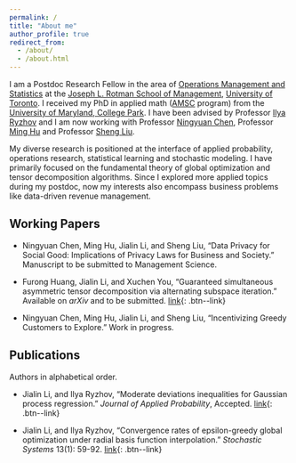 ```yaml
---
permalink: /
title: "About me"
author_profile: true
redirect_from: 
  - /about/
  - /about.html
---
```


I am a Postdoc Research Fellow in the area of [Operations Management and Statistics](https://www.rotman.utoronto.ca/FacultyAndResearch/AcademicAreas/OperationsManagement/OM_Faculty) at the [Joseph L. Rotman School of Management](https://www.rotman.utoronto.ca/), [University of Toronto](https://www.utoronto.ca/). I received my PhD in applied math ([AMSC](https://amsc.umd.edu/) program) from the [University of Maryland, College Park](https://www.umd.edu/). I have been advised by Professor [Ilya Ryzhov](https://sites.google.com/umd.edu/iryzhov/home) and I am now working with Professor [Ningyuan Chen](http://individual.utoronto.ca/ningyuanchen/), Professor [Ming Hu](http://individual.utoronto.ca/minghu/) and Professor [Sheng Liu](https://sites.google.com/site/thushengliu/). 

My diverse research is positioned at the interface of applied probability, operations research, statistical learning and stochastic modeling. I have primarily focused on the fundamental theory of global optimization and tensor decomposition algorithms. Since I explored more applied topics during my postdoc, now my interests also encompass business problems like data-driven revenue management. 

## Working Papers


* Ningyuan Chen, Ming Hu, Jialin Li, and Sheng Liu, “Data Privacy for Social Good: Implications of Privacy Laws for Business and Society.” Manuscript to be submitted to Management Science. 

* Furong Huang, Jialin Li, and Xuchen You, “Guaranteed simultaneous asymmetric tensor decomposition via alternating subspace iteration.” Available on _arXiv_ and to be submitted.
[link](https://arxiv.org/abs/1805.10348){: .btn--link}

* Ningyuan Chen, Ming Hu, Jialin Li, and Sheng Liu, “Incentivizing Greedy Customers to Explore.” Work in progress.



## Publications
Authors in alphabetical order.

* Jialin Li, and Ilya Ryzhov, “Moderate deviations inequalities for Gaussian process regression.” _Journal of Applied Probability_, Accepted.
[link](https://doi.org/10.1017/jpr.2023.30){: .btn--link}

* Jialin Li, and Ilya Ryzhov, “Convergence rates of epsilon-greedy global optimization under radial basis function interpolation.” _Stochastic Systems_ 13(1): 59-92.
[link](https://doi.org/10.1287/stsy.2022.0096){: .btn--link}
